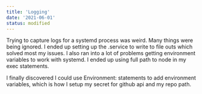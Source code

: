 ```yaml
---
title: 'Logging'
date: '2021-06-01'
status: modified
---
```


Trying to capture logs for a systemd process was weird. Many things were being ignored. I ended up setting up the .service to write to file outs which solved most my issues. I also ran into a lot of problems getting environment variables to work with systemd. I ended up using full path to node in my exec statements. 

I finally discovered I could use Environment: statements to add environment variables, which is how I setup my secret for github api and my repo path. 